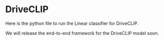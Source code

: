 # DriveCLIP


Here is the python file to run the Linear classifier for DriveCLIP.


We will release the end-to-end framework for the DriveCLIP model soon.
